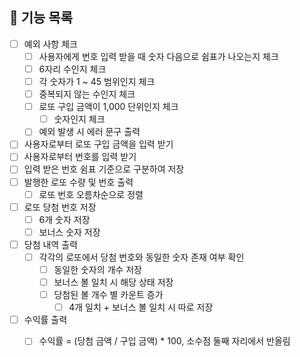 ## 📃 기능 목록
- [ ] 예외 사항 체크
  - [ ] 사용자에게 번호 입력 받을 때 숫자 다음으로 쉼표가 나오는지 체크
  - [ ] 6자리 수인지 체크
  - [ ] 각 숫자가 1 ~ 45 범위인지 체크
  - [ ] 중복되지 않는 수인지 체크
  - [ ] 로또 구입 금액이 1,000 단위인지 체크
    - [ ] 숫자인지 체크
  - [ ] 예외 발생 시 에러 문구 출력
  
- [ ] 사용자로부터 로또 구입 금액을 입력 받기
- [ ] 사용자로부터 번호를 입력 받기
- [ ] 입력 받은 번호 쉼표 기준으로 구분하여 저장
- [ ] 발행한 로또 수량 및 번호 출력
  - [ ] 로또 번호 오름차순으로 정렬

- [ ] 로또 당첨 번호 저장
    - [ ] 6개 숫자 저장
    - [ ] 보너스 숫자 저장

- [ ] 당첨 내역 출력
  - [ ] 각각의 로또에서 당첨 번호와 동일한 숫자 존재 여부 확인
    - [ ] 동일한 숫자의 개수 저장
    - [ ] 보너스 볼 일치 시 해당 상태 저장
    - [ ] 당첨된 볼 개수 별 카운트 증가
      - [ ] 4개 일치 + 보너스 볼 일치 시 따로 저장

- [ ] 수익률 출력
  - [ ] 수익률 = (당첨 금액 / 구입 금액) * 100, 소수점 둘째 자리에서 반올림
 